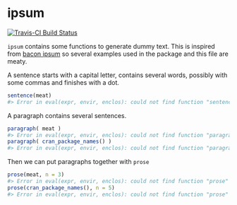 <!-- README.md is generated from README.Rmd. Please edit that file -->


# ipsum

[![Travis-CI Build Status](https://travis-ci.org/purrple/ipsum.svg?branch=master)](https://travis-ci.org/purrple/ipsum)

`ipsum` contains some functions to generate dummy text. This is inspired
from [bacon ipsum](https://baconipsum.com) so several examples used in the package 
and this file are meaty. 

A sentence starts with a capital letter, contains several words, possibly with some commas and finishes with a dot. 


```r
sentence(meat)
#> Error in eval(expr, envir, enclos): could not find function "sentence"
```

A paragraph contains several sentences. 


```r
paragraph( meat )
#> Error in eval(expr, envir, enclos): could not find function "paragraph"
paragraph( cran_package_names() )
#> Error in eval(expr, envir, enclos): could not find function "paragraph"
```

Then we can put paragraphs together with `prose`


```r
prose(meat, n = 3)
#> Error in eval(expr, envir, enclos): could not find function "prose"
prose(cran_package_names(), n = 5)
#> Error in eval(expr, envir, enclos): could not find function "prose"
```


